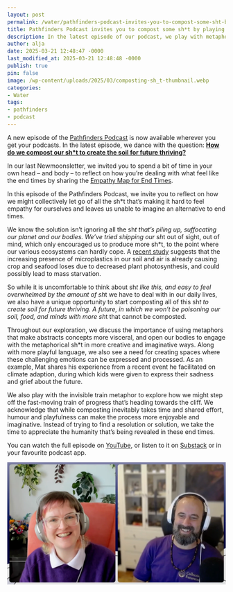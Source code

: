 ```yaml
---
layout: post
permalink: /water/pathfinders-podcast-invites-you-to-compost-some-sht-by-playing-with-metaphors/
title: Pathfinders Podcast invites you to compost some sh*t by playing with metaphors
description: In the latest episode of our podcast, we play with metaphors to process difficult emotions, nurture empathy for ourselves, and imagine alternatives to future dystopias.
author: alja
date: 2025-03-21 12:48:47 -0000
last_modified_at: 2025-03-21 12:48:48 -0000
publish: true
pin: false
image: /wp-content/uploads/2025/03/composting-sh_t-thumbnail.webp
categories:
- Water
tags:
- pathfinders
- podcast
---
```

A new episode of the [Pathfinders Podcast](https://tethix.co/pathfinders/#podcast) is now available wherever you get your podcasts. In the latest episode, we dance with the question: [**How do we compost our sh*t to create the soil for future thriving?**](https://tethix.substack.com/p/how-do-we-compost-our-sh-t-to-create-soil-for-future-thriving)

In our last Newmoonsletter, we invited you to spend a bit of time in your own head – and body – to reflect on how you’re dealing with what feel like the end times by sharing the [Empathy Map for End Times](https://tethix.substack.com/p/empathy-for-end-times). 

In this episode of the Pathfinders Podcast, we invite you to reflect on how we might collectively let go of all the sh*t that’s making it hard to feel empathy for ourselves and leaves us unable to imagine an alternative to end times.

We know the solution isn’t ignoring all the sh*t that’s piling up, suffocating our planet and our bodies. We’ve tried shipping our sh*t out of sight, out of mind, which only encouraged us to produce more sh*t, to the point where our various ecosystems can hardly cope. A [recent study](https://phys.org/news/2025-03-microplastics-poisoning-crops-jeopardizing-food.html) suggests that the increasing presence of microplastics in our soil and air is already causing crop and seafood loses due to decreased plant photosynthesis, and could possibly lead to mass starvation.

So while it is uncomfortable to think about sh*t like this, and easy to feel overwhelmed by the amount of sh*t we have to deal with in our daily lives, we also have a unique opportunity to start composting all of this sh*t to create soil for future thriving. A future, in which we won’t be poisoning our soil, food, and minds with more sh*t that cannot be composted.

Throughout our exploration, we discuss the importance of using metaphors that make abstracts concepts more visceral, and open our bodies to engage with the metaphorical sh*t in more creative and imaginative ways. Along with more playful language, we also see a need for creating spaces where these challenging emotions can be expressed and processed. As an example, Mat shares his experience from a recent event he facilitated on climate adaption, during which kids were given to express their sadness and grief about the future.

We also play with the invisible train metaphor to explore how we might step off the fast-moving train of progress that’s heading towards the cliff. We acknowledge that while composting inevitably takes time and shared effort, humour and playfulness can make the process more enjoyable and imaginative. Instead of trying to find a resolution or solution, we take the time to appreciate the humanity that’s being revealed in these end times. 

You can watch the full episode on [YouTube](https://youtu.be/RQpkl7X9PFU), or listen to it on [Substack](https://tethix.substack.com/p/how-do-we-compost-our-sh-t-to-create-soil-for-future-thriving) or in your favourite podcast app.

[![](/wp-content/uploads/2025/03/composting-sh_t-thumbnail.webp)](https://tethix.substack.com/p/how-do-we-compost-our-sh-t-to-create-soil-for-future-thriving)
